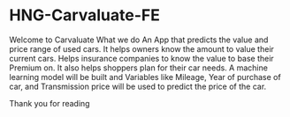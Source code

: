 # HNG-Carvaluate-FE
Welcome to Carvaluate
What we do An App that predicts the value and price range of used cars. It helps owners know the amount to value their current cars. Helps insurance companies to know the value to base their Premium on. It also helps shoppers plan for their car needs. A machine learning model will be built and Variables like Mileage, Year of purchase of car, and Transmission price will be used to predict the price of the car.

Thank you for reading
